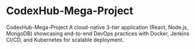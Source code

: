 # CodexHub-Mega-Project
CodexHub-Mega-Project A cloud-native 3-tier application (React, Node.js, MongoDB) showcasing end-to-end DevOps practices with Docker, Jenkins CI/CD, and Kubernetes for scalable deployment.
